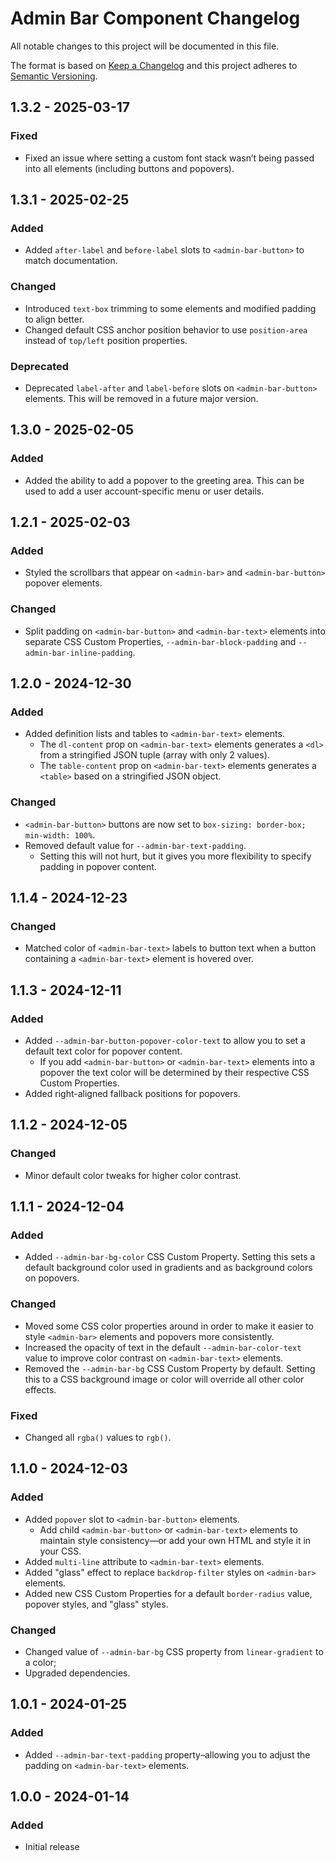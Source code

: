 # Admin Bar Component Changelog

All notable changes to this project will be documented in this file.

The format is based on [Keep a Changelog](http://keepachangelog.com/) and this project adheres to [Semantic Versioning](http://semver.org/).

## 1.3.2 - 2025-03-17
### Fixed
- Fixed an issue where setting a custom font stack wasn’t being passed into all elements (including buttons and popovers).


## 1.3.1 - 2025-02-25
### Added
- Added `after-label` and `before-label` slots to `<admin-bar-button>` to match documentation.

### Changed
- Introduced `text-box` trimming to some elements and modified padding to align better.
- Changed default CSS anchor position behavior to use `position-area` instead of `top/left` position properties.

### Deprecated
- Deprecated `label-after` and `label-before` slots on `<admin-bar-button>` elements. This will be removed in a future major version.


## 1.3.0 - 2025-02-05
### Added
- Added the ability to add a popover to the greeting area. This can be used to add a user account-specific menu or user details.


## 1.2.1 - 2025-02-03
### Added
- Styled the scrollbars that appear on `<admin-bar>` and `<admin-bar-button>` popover elements.

### Changed
- Split padding on `<admin-bar-button>` and `<admin-bar-text>` elements into separate CSS Custom Properties, `--admin-bar-block-padding` and `--admin-bar-inline-padding`.


## 1.2.0 - 2024-12-30
### Added
- Added definition lists and tables to `<admin-bar-text>` elements.
  - The `dl-content` prop on `<admin-bar-text>` elements generates a `<dl>` from a stringified JSON tuple (array with only 2 values).
  - The `table-content` prop on `<admin-bar-text>` elements generates a `<table>` based on a stringified JSON object.

### Changed
- `<admin-bar-button>` buttons are now set to `box-sizing: border-box; min-width: 100%`.
- Removed default value for `--admin-bar-text-padding`.
  - Setting this will not hurt, but it gives you more flexibility to specify padding in popover content.


## 1.1.4 - 2024-12-23
### Changed
- Matched color of `<admin-bar-text>` labels to button text when a button containing a `<admin-bar-text>` element is hovered over.


## 1.1.3 - 2024-12-11
### Added
- Added `--admin-bar-button-popover-color-text` to allow you to set a default text color for popover content.
  - If you add `<admin-bar-button>` or `<admin-bar-text>` elements into a popover the text color will be determined by their respective CSS Custom Properties.
- Added right-aligned fallback positions for popovers.


## 1.1.2 - 2024-12-05
### Changed
- Minor default color tweaks for higher color contrast.


## 1.1.1 - 2024-12-04
### Added
- Added `--admin-bar-bg-color` CSS Custom Property. Setting this sets a default background color used in gradients and as background colors on popovers.


### Changed
- Moved some CSS color properties around in order to make it easier to style `<admin-bar>` elements and popovers more consistently.
- Increased the opacity of text in the default `--admin-bar-color-text` value to improve color contrast on `<admin-bar-text>` elements.
- Removed the `--admin-bar-bg` CSS Custom Property by default. Setting this to a CSS background image or color will override all other color effects.

### Fixed
- Changed all `rgba()` values to `rgb()`.


## 1.1.0 - 2024-12-03
### Added
- Added `popover` slot to `<admin-bar-button>` elements.
  - Add child `<admin-bar-button>` or `<admin-bar-text>` elements to maintain style consistency—or add your own HTML and style it in your CSS.
- Added `multi-line` attribute to `<admin-bar-text>` elements.
- Added "glass" effect to replace `backdrop-filter` styles on `<admin-bar>` elements.
- Added new CSS Custom Properties for a default `border-radius` value, popover styles, and "glass" styles.

### Changed
- Changed value of `--admin-bar-bg` CSS property from `linear-gradient` to a color;
- Upgraded dependencies.


## 1.0.1 - 2024-01-25
### Added
- Added `--admin-bar-text-padding` property–allowing you to adjust the padding on `<admin-bar-text>` elements.


## 1.0.0 - 2024-01-14
### Added
- Initial release